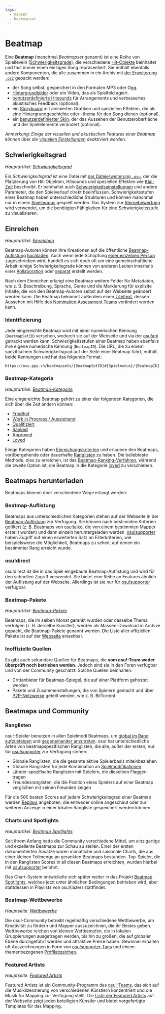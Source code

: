 ```yaml
---
tags:
  - mapset
  - beatmapset
---
```


# Beatmap

Eine **Beatmap** (manchmal *Beatmapset* genannt) ist eine Reihe von Spielleveln ([Schwierigkeitsgrade](#schwierigkeitsgrad)), die verschiedene [Hit-Objekte](/wiki/Hit_object) beinhaltet und fast immer einen einzigen Song repräsentiert. Sie enthält ebenfalls andere Komponenten, die alle zusammen in ein Archiv mit [der Erweiterung `.osz`](/wiki/osu!_File_Formats/Osz_(file_format)) gepackt werden:

- der Song selbst, gespeichert in den Formaten MP3 oder Ogg.
- [Hintergrundbilder](/wiki/Beatmap/Background) oder ein Video, das als Spielfeld agiert.
- [benutzerdefinierte Hitsounds](/wiki/Beatmapping/Hitsound) für Arrangements und verbessertes akustisches Feedback (optional).
- ein [Storyboard](/wiki/Storyboard) mit animierten Grafiken und speziellen Effekten, die als eine Hintergrundgeschichte oder -thema für den Song dienen (optional).
- ein [benutzerdefinierter Skin](/wiki/Skinning), der das Aussehen der Benutzeroberfläche und der Spielelemente verändert (optional).

*Anmerkung: Einige der visuellen und akustischen Features einer Beatmap können über die [visuellen Einstellungen](/wiki/Client/Interface/Visual_settings) deaktiviert werden.*

## Schwierigkeitsgrad

*Hauptartikel: [Schwierigkeitsgrad](/wiki/Beatmap/Difficulty)*

Ein *Schwierigkeitsgrad* ist eine Datei mit [der Dateierweiterung `.osu`](/wiki/osu!_File_Formats/Osu_(file_format)), der die Platzierung von Hit-Objekten, Hitsounds und speziellen Effekten wie [Kiai-Zeit](/wiki/Gameplay/Kiai_time) beschreibt. Er beinhaltet auch [Schwierigkeitseinstellungen](/wiki/Client/Beatmap_editor/Song_Setup#difficulty) und andere Parameter, die den Spielverlauf direkt beeinflussen. Schwierigkeitsstufen einer Beatmap haben unterschiedliche Strukturen und können manchmal nur in einem [Spielmodus](/wiki/Game_mode) gespielt werden. Das System zur [Sternebewertung](/wiki/Beatmapping/Star_rating) wird verwendet, um die benötigten Fähigkeiten für eine Schwierigkeitsstufe zu visualisieren.

## Einreichen

*Hauptartikel: [Einreichen](/wiki/Submission)*

Beatmap-Autoren können ihre Kreationen auf die öffentliche [Beatmap-Auflistung](https://osu.ppy.sh/beatmapsets) [hochladen](/wiki/Submission). Auch wenn jede Schöpfung [einer einzelnen Person](/wiki/Beatmap/Beatmap_host) zugeschrieben wird, handelt es sich doch oft um eine gemeinschaftliche Arbeit: einige Schwierigkeitsgrade können von anderen Leuten innerhalb einer [Kollaboration](/wiki/Beatmap/Beatmap_collaborations) oder [separat](/wiki/Beatmap/Guest_difficulty) erstellt werden.

Nach dem Einreichen erlangt eine Beatmap weitere Felder für Metadaten, wie z. B. Beschreibung, Sprache, Genre und die Markierung für explizite Inhalte, die von den Beatmap-Autoren selbst auf der Webseite geändert werden kann. Die Beatmap bekommt außerdem einen [Titeltext](/wiki/Beatmap/Title_text), dessen Aussehen mit Hilfe des [Nomination Assessment Teams](/wiki/People/The_Team/Nomination_Assessment_Team) verändert werden kann.

### Identifizierung

Jede eingereichte Beatmap wird mit einer numerischen Kennung (`BeatmapSetID`) versehen, wodurch sie auf der Webseite und via der [osu!api](/wiki/osu!api) getrackt werden kann. Schwierigkeitsstufen einer Beatmap haben ebenfalls ihre eigene numerische Kennung (`BeatmapID`). Die URL, die zu einem spezifischem Schwierigkeitsgrad auf der Seite einer Beatmap führt, enthält beide Kennungen und hat das folgende Format:

```
https://osu.ppy.sh/beatmapsets/{BeatmapSetID}#{Spielmodus}/{BeatmapID}
```

### Beatmap-Kategorie

*Hauptartikel: [Beatmap-Kategorie](Category)*

Eine eingereichte Beatmap gehört zu einer der folgenden Kategorien, die sich über die Zeit ändern können:

- [Friedhof](Category#friedhof)
- [Work in Progress / Ausstehend](Category#work-in-progress-und-ausstehend)
- [Qualifiziert](Category#qualifiziert)
- [Ranked](Category#ranked)
- [Approved](Category#approved)
- [Loved](Category#loved)

Einige Kategorien haben [Einreichungskriterien](/wiki/Ranking_Criteria) und erlauben den Beatmaps, vorübergehende oder dauerhafte [Ranglisten](#ranglisten) zu haben. Die beliebteste Methode, dies zu erreichen, ist das [Beatmap-Ranking-Verfahren](/wiki/Beatmap_ranking_procedure), während die zweite Option ist, die Beatmap in die Kategorie [loved](Category#loved) zu verschieben.

## Beatmaps herunterladen

Beatmaps können über verschiedene Wege erlangt werden:

### Beatmap-Auflistung

Beatmaps aus unterschiedlichen Kategorien stehen auf der Webseite in der [Beatmap-Auflistung](https://osu.ppy.sh/beatmapsets) zur Verfügung. Sie können nach bestimmten Kriterien gefiltert (z. B. Beatmaps von [osu!taiko](/wiki/Game_mode/osu!taiko), die von einem bestimmten Mapper erstellt wurden) und dann einzeln heruntergeladen werden. [osu!supporter](/wiki/osu!supporter) haben Zugriff auf einen erweiterten Satz an Filterkriterien, wie beispielsweise die Möglichkeit, Beatmaps zu sehen, auf denen ein bestimmter Rang erreicht wurde.

### osu!direct

osu!direct ist die in das Spiel eingebaute Beatmap-Auflistung und wird für den schnellen Zugriff verwendet. Sie bietet eine Reihe an Features ähnlich der Auflistung auf der Webseite. Allerdings ist sie nur für [osu!supporter](/wiki/osu!supporter) verfügbar.

### Beatmap-Pakete

*Hauptartikel: [Beatmap-Pakete](Packs)*

Beatmaps, die im selben Monat gerankt wurden oder dasselbe Thema verfolgen (z. B. derselbe Künstler), werden als Massen-Download in Archive gepackt, die Beatmap-Pakete genannt werden. Die Liste aller offiziellen Pakete ist auf der [Webseite](https://osu.ppy.sh/beatmaps/packs) einsehbar.

### Inoffizielle Quellen

Es gibt auch sekundäre Quellen für Beatmaps, die **vom osu!-Team weder überprüft noch betrieben werden**. Jedoch sind sie in den Foren verfügbar und von der Community geschätzt. Solche Quellen beinhalten:

- Drittanbieter für Beatmap-Spiegel, die auf einer Plattform gehostet werden
- Pakete und Zusammenstellungen, die von Spielern gemacht und über [P2P-Netzwerke](https://de.wikipedia.org/wiki/Peer-to-Peer) geteilt werden, wie z. B. BitTorrent.

## Beatmaps und Community

### Ranglisten

osu!-Spieler benutzen in allen Spielmodi Beatmaps, um [global im Rang aufzusteigen](/wiki/Performance_points) und [gegeneinander anzutreten](/wiki/Ranking). osu! hat unterschiedliche Arten von beatmapspezifischen Ranglisten, die alle, außer der ersten, nur für [osu!supporter](/wiki/osu!supporter) zur Verfügung stehen:

- Globale Ranglisten, die die gesamte aktive Spielerbasis miteinbeziehen
- Globale Ranglisten für jede Kombination an [Spielmodifikationen](/wiki/Game_modifier)
- Länder-spezifische Ranglisten mit Spielern, die dieselben Flaggen tragen
- Freundesranglisten, die die Position eines Spielers auf einer Beatmap verglichen mit seinen Freunden zeigen

Für die 500 besten Scores auf jedem Schwierigkeitsgrad einer Beatmap werden [Replays](/wiki/Gameplay/Replay) angeboten, die entweder online angeschaut oder zur weiteren Anzeige in einer lokalen Rangliste gespeichert werden können.

### Charts und Spotlights

*Hauptartikel: [Beatmap Spotlights](/wiki/Beatmap_Spotlights)*

Seit ihrem Anfang hatte die Community verschiedene Mittel, um einzigartige und exzellente Beatmaps zur Schau zu stellen. Einer der ersten dokumentierten Ansätze waren monatliche und saisonale Charts, die aus einer kleinen Teilmenge an gerankten Beatmaps bestanden. Top-Spieler, die in den Ranglisten Scores in all diesen Beatmaps erreichten, wurden hierbei mit [osu!supporter](/wiki/osu!supporter) belohnt.

Das Chart-System entwickelte sich später weiter in das Projekt [Beatmap Spotlights](/wiki/Beatmap_Spotlights), welches jetzt unter ähnlichen Bedingungen betrieben wird, aber stattdessen in Playlists von osu!(lazer) stattfindet.

### Beatmap-Wettbewerbe

*Hauptseite: [Wettbewerbe](/wiki/Contests)*

Die osu!-Community betreibt regelmäßig verschiedene Wettbewerbe, um Kreativität zu fördern und Mapper auszuzeichnen, die ihr Bestes geben. Wettbewerbe reichen von kleinen Wettkämpfen, die in lokalen Gruppierungen ausgetragen werden, bis hin zu großen, die auf globaler Ebene durchgeführt werden und attraktive Preise haben. Gewinner erhalten oft Auszeichnungen in Form von [osu!supporter-Tags](/wiki/osu!supporter) und einem themenbezogenen [Profilabzeichen](/wiki/Community/Profile_badge).

### Featured Artists

*Hauptseite: [Featured Artists](/wiki/Featured_Artists)*

Featured Artists ist ein Community-Programm des [osu!-Teams](/wiki/People/The_Team), das sich auf die Musiklizenzierung von verschiedenen Künstlern konzentriert und die Musik für Mapping zur Verfügung stellt. Die [Liste der Featured Artists](https://osu.ppy.sh/beatmaps/artists) auf der Webseite zeigt jeden beteiligten Künstler und bietet vorgefertigte Templates für das Mapping.
